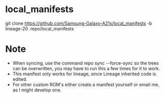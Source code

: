 # local_manifests

git clone https://github.com/Samsung-Galaxy-A21s/local_manifests -b lineage-20 .repo/local_manifests

# Note

- When syncing, use the command repo sync --force-sync so the trees can be overwritten, you may have to run this a few times for it to work.
- This manifest only works for lineage, since Lineage inherited code is edited.
- For other custom ROM's either create a manifest yourself or email me, as I might develop one.
